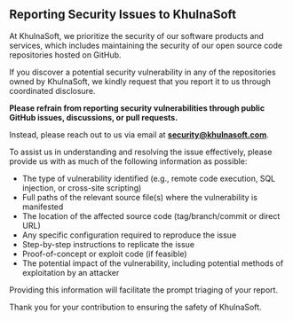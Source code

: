 ## Reporting Security Issues to KhulnaSoft

At KhulnaSoft, we prioritize the security of our software products and services, which includes maintaining the security of our open source code repositories hosted on GitHub.

If you discover a potential security vulnerability in any of the repositories owned by KhulnaSoft, we kindly request that you report it to us through coordinated disclosure.

**Please refrain from reporting security vulnerabilities through public GitHub issues, discussions, or pull requests.**

Instead, please reach out to us via email at **security@khulnasoft.com**.

To assist us in understanding and resolving the issue effectively, please provide us with as much of the following information as possible:

* The type of vulnerability identified (e.g., remote code execution, SQL injection, or cross-site scripting)
* Full paths of the relevant source file(s) where the vulnerability is manifested
* The location of the affected source code (tag/branch/commit or direct URL)
* Any specific configuration required to reproduce the issue
* Step-by-step instructions to replicate the issue
* Proof-of-concept or exploit code (if feasible)
* The potential impact of the vulnerability, including potential methods of exploitation by an attacker

Providing this information will facilitate the prompt triaging of your report.

Thank you for your contribution to ensuring the safety of KhulnaSoft.
